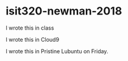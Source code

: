 # isit320-newman-2018

I wrote this in class

I wrote this in Cloud9

I wrote this in Pristine Lubuntu on Friday.
